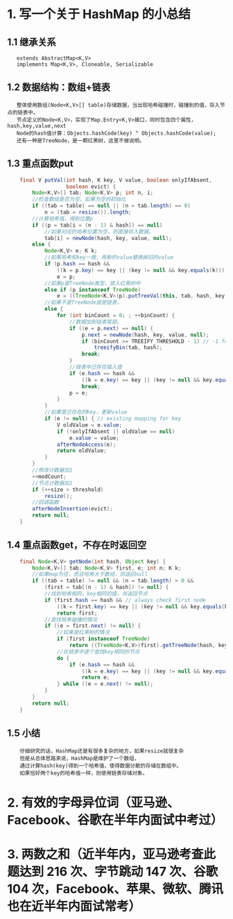 # 1. 写一个关于 HashMap 的小总结
## 1.1 继承关系
       extends AbstractMap<K,V>
       implements Map<K,V>, Cloneable, Serializable
## 1.2 数据结构：数组+链表
       整体使用数组(Node<K,V>[] table)存储数据，当出现哈希碰撞时，碰撞到的值，存入节点的链表中。
       节点定义的Node<K,V>，实现了Map.Entry<K,V>接口，同时包含四个属性，hash,key,value,next
       Node的hash值计算：Objects.hashCode(key) ^ Objects.hashCode(value);
       还有一种是TreeNode，是一颗红黑树，这里不做说明。
## 1.3 重点函数put
```java
    final V putVal(int hash, K key, V value, boolean onlyIfAbsent,
                   boolean evict) {
        Node<K,V>[] tab; Node<K,V> p; int n, i;
        //检查数组是否为空，如果为空则初始化
        if ((tab = table) == null || (n = tab.length) == 0)
            n = (tab = resize()).length;
        //计算哈希值，得到位置p
        if ((p = tab[i = (n - 1) & hash]) == null)
            //如果对应的哈希位置为空，则直接存入数据。
            tab[i] = newNode(hash, key, value, null);
        else {
            Node<K,V> e; K k;
            //如果哈希和key一致，用新的value替换掉旧的value
            if (p.hash == hash &&
                ((k = p.key) == key || (key != null && key.equals(k))))
                e = p;
            //如果p是TreeNode类型，放入红黑树中
            else if (p instanceof TreeNode)
                e = ((TreeNode<K,V>)p).putTreeVal(this, tab, hash, key, value);
            //如果不是TreeNode就是链表，
            else {
                for (int binCount = 0; ; ++binCount) {
                    //数据加到链表尾部。
                    if ((e = p.next) == null) {
                        p.next = newNode(hash, key, value, null);
                        if (binCount >= TREEIFY_THRESHOLD - 1) // -1 for 1st
                            treeifyBin(tab, hash);
                        break;
                    }
                    //链表中已存在插入值
                    if (e.hash == hash &&
                        ((k = e.key) == key || (key != null && key.equals(k))))
                        break;
                    p = e;
                }
            }
            //如果是已存在的Key，更新value
            if (e != null) { // existing mapping for key
                V oldValue = e.value;
                if (!onlyIfAbsent || oldValue == null)
                    e.value = value;
                afterNodeAccess(e);
                return oldValue;
            }
        }
        //修改计数器加1
        ++modCount;
        //节点计数器加1
        if (++size > threshold)
            resize();
        //回调函数
        afterNodeInsertion(evict);
        return null;
    }
```
## 1.4 重点函数get，不存在时返回空
```java
    final Node<K,V> getNode(int hash, Object key) {
        Node<K,V>[] tab; Node<K,V> first, e; int n; K k;
        //如果map为空，而且哈希大于数组，则返回null
        if ((tab = table) != null && (n = tab.length) > 0 &&
            (first = tab[(n - 1) & hash]) != null) {
            //找到哈希相同，key相同的值，并返回节点
            if (first.hash == hash && // always check first node
                ((k = first.key) == key || (key != null && key.equals(k))))
                return first;
            //查找哈希碰撞的情况
            if ((e = first.next) != null) {
                //如果是红黑树的情况
                if (first instanceof TreeNode)
                    return ((TreeNode<K,V>)first).getTreeNode(hash, key);
                //在链表中逐个查找key相同的节点
                do {
                    if (e.hash == hash &&
                        ((k = e.key) == key || (key != null && key.equals(k))))
                        return e;
                } while ((e = e.next) != null);
            }
        }
        return null;
    }
```
## 1.5 小结
        仔细研究的话，HashMap还是有很多复杂的地方，如果resize就很复杂
        但是从总体思路来说，HashMap是维护了一个数组，
        通过计算hash(key)得到一个哈希值，使得数据分散的存储在数组中。
        如果恰好两个key的哈希值一样，则使用链表存储对象。


# 2. 有效的字母异位词（亚马逊、Facebook、谷歌在半年内面试中考过）

# 3. 两数之和（近半年内，亚马逊考查此题达到 216 次、字节跳动 147 次、谷歌 104 次，Facebook、苹果、微软、腾讯也在近半年内面试常考）